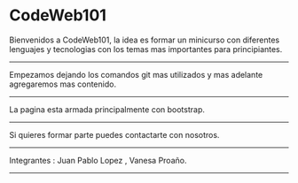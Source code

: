 # CodeWeb101

Bienvenidos a CodeWeb101, la idea es formar un minicurso con diferentes lenguajes y tecnologias con los temas mas importantes para principiantes.

---

Empezamos dejando los comandos git mas utilizados y mas adelante agregaremos mas contenido.

---

La pagina esta armada principalmente con bootstrap.

---

Si quieres formar parte puedes contactarte con nosotros.

---

Integrantes : Juan Pablo Lopez , Vanesa Proaño.

---